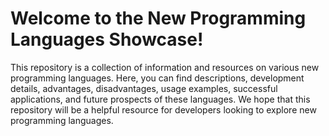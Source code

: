 # Welcome to the New Programming Languages Showcase!
This repository is a collection of information and resources on various new programming languages. Here, you can find descriptions, development details, advantages, disadvantages, usage examples, successful applications, and future prospects of these languages. We hope that this repository will be a helpful resource for developers looking to explore new programming languages.
